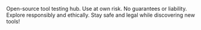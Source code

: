 Open-source tool testing hub. Use at own risk. No guarantees or liability. Explore responsibly and ethically. Stay safe and legal while discovering new tools!
